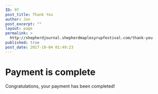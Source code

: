 ```yaml
---
ID: 97
post_title: Thank You
author: Jon
post_excerpt: ""
layout: page
permalink: >
  http://shepherdjournal.shepherdmaplesyrupfestival.com/thank-you
published: true
post_date: 2017-10-04 01:49:23
---
```

<h1>Payment is complete</h1><p>Congratulations, your payment has been completed!</p>